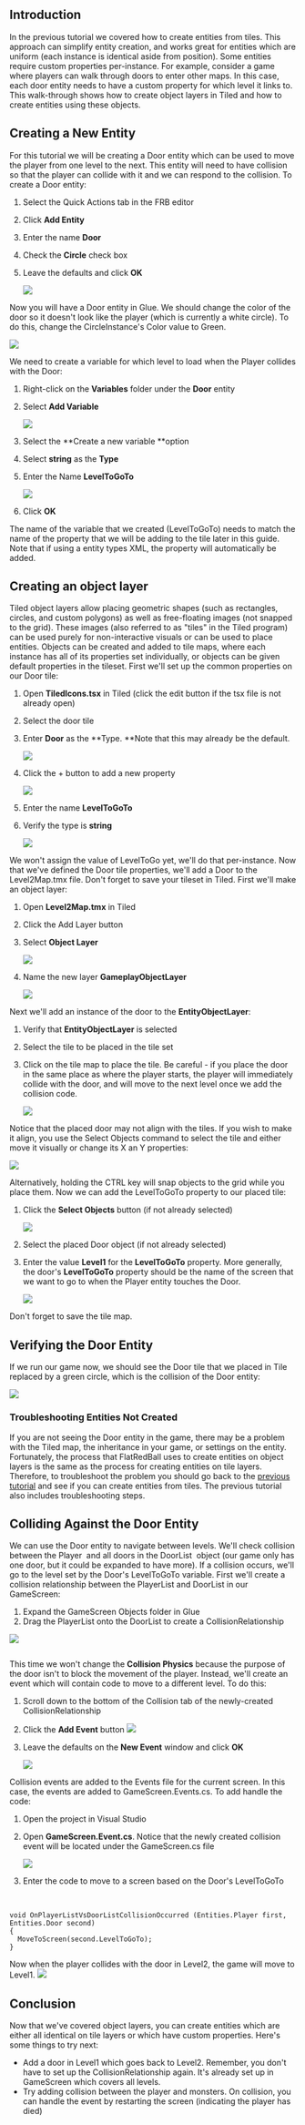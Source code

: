 ## Introduction

In the previous tutorial we covered how to create entities from tiles. This approach can simplify entity creation, and works great for entities which are uniform (each instance is identical aside from position). Some entities require custom properties per-instance. For example, consider a game where players can walk through doors to enter other maps. In this case, each door entity needs to have a custom property for which level it links to. This walk-through shows how to create object layers in Tiled and how to create entities using these objects.

## Creating a New Entity

For this tutorial we will be creating a Door entity which can be used to move the player from one level to the next. This entity will need to have collision so that the player can collide with it and we can respond to the collision. To create a Door entity:

1.  Select the Quick Actions tab in the FRB editor

2.  Click **Add Entity**

3.  Enter the name **Door**

4.  Check the **Circle** check box

5.  Leave the defaults and click ****OK****

    ![](/media/2021-02-img_60317ec745a4f.png)

Now you will have a Door entity in Glue. We should change the color of the door so it doesn't look like the player (which is currently a white circle). To do this, change the CircleInstance's Color value to Green.

![](/media/2021-02-img_603182a0c63da.png)

We need to create a variable for which level to load when the Player collides with the Door:

1.  Right-click on the **Variables** folder under the **Door** entity

2.  Select ****Add Variable****

    ![](/media/2018-04-img_5adba32cc76c8.png)

3.  Select the **Create a new variable **option

4.  Select **string** as the **Type**

5.  Enter the Name **LevelToGoTo**

    ![](/media/2021-02-img_60317f1d72e36.png)

6.  Click **OK**

The name of the variable that we created (LevelToGoTo) needs to match the name of the property that we will be adding to the tile later in this guide. Note that if using a entity types XML, the property will automatically be added.

## Creating an object layer

Tiled object layers allow placing geometric shapes (such as rectangles, circles, and custom polygons) as well as free-floating images (not snapped to the grid). These images (also referred to as "tiles" in the Tiled program) can be used purely for non-interactive visuals or can be used to place entities. Objects can be created and added to tile maps, where each instance has all of its properties set individually, or objects can be given default properties in the tileset. First we'll set up the common properties on our Door tile:

1.  Open **TiledIcons.tsx** in Tiled (click the edit button if the tsx file is not already open)

2.  Select the door tile

3.  Enter **Door** as the **Type. **Note that this may already be the default.

    ![](/media/2021-02-img_60317fcf1bad9.png)

4.  Click the + button to add a new property

    ![](/media/2018-09-img_5b9d8c89e1e1b.png)

5.  Enter the name **LevelToGoTo**

6.  Verify the type is **string**

    ![](/media/2018-09-img_5b9d8cad0c40b.png)

We won't assign the value of LevelToGo yet, we'll do that per-instance. Now that we've defined the Door tile properties, we'll add a Door to the Level2Map.tmx file. Don't forget to save your tileset in Tiled. First we'll make an object layer:

1.  Open **Level2Map.tmx** in Tiled

2.  Click the Add Layer button

3.  Select **Object Layer**

    ![](/media/2021-02-img_6031801922e67.png)

4.  Name the new layer **GameplayObjectLayer**

    ![](/media/2021-02-img_60318041b1a31.png)

Next we'll add an instance of the door to the **EntityObjectLayer**:

1.  Verify that **EntityObjectLayer** is selected

2.  Select the tile to be placed in the tile set

3.  Click on the tile map to place the tile. Be careful - if you place the door in the same place as where the player starts, the player will immediately collide with the door, and will move to the next level once we add the collision code.

    ![](/media/2021-02-img_603180d6e1b28.png)

Notice that the placed door may not align with the tiles. If you wish to make it align, you use the Select Objects command to select the tile and either move it visually or change its X an Y properties:

![](/media/2021-02-img_603181115c5dd.png)

Alternatively, holding the CTRL key will snap objects to the grid while you place them. Now we can add the LevelToGoTo property to our placed tile:

1.  Click the **Select Objects** button (if not already selected)

    ![](/media/2018-09-img_5b9e5a7eab252.png)

2.  Select the placed Door object (if not already selected)

3.  Enter the value **Level1** for the **LevelToGoTo** property. More generally, the door's **LevelToGoTo** property should be the name of the screen that we want to go to when the Player entity touches the Door.

    ![](/media/2021-02-img_603181812afb8.png)

Don't forget to save the tile map.

## Verifying the Door Entity

If we run our game now, we should see the Door tile that we placed in Tile replaced by a green circle, which is the collision of the Door entity:

![](/media/2021-02-img_603182c1e11ce.png)

### Troubleshooting Entities Not Created

If you are not seeing the Door entity in the game, there may be a problem with the Tiled map, the inheritance in your game, or settings on the entity. Fortunately, the process that FlatRedBall uses to create entities on object layers is the same as the process for creating entities on tile layers. Therefore, to troubleshoot the problem you should go back to the [previous tutorial](/documentation/tools/tiled-plugin/using-the-tiled-plugin/06-creating-entities-from-tiles.md) and see if you can create entities from tiles. The previous tutorial also includes troubleshooting steps.

## Colliding Against the Door Entity

We can use the Door entity to navigate between levels. We'll check collision between the Player  and all doors in the DoorList  object (our game only has one door, but it could be expanded to have more). If a collision occurs, we'll go to the level set by the Door's LevelToGoTo variable. First we'll create a collision relationship between the PlayerList and DoorList in our GameScreen:

1.  Expand the GameScreen Objects folder in Glue
2.  Drag the PlayerList onto the DoorList to create a CollisionRelationship

[![](/wp-content/uploads/2016/08/2021_February_20_145845.gif)](/wp-content/uploads/2016/08/2021_February_20_145845.gif)

``` lang:c#
```

This time we won't change the **Collision Physics** because the purpose of the door isn't to block the movement of the player. Instead, we'll create an event which will contain code to move to a different level. To do this:

1.  Scroll down to the bottom of the Collision tab of the newly-created CollisionRelationship

2.  Click the **Add Event** button ![](/media/2021-02-img_6031845777e87.png)

3.  Leave the defaults on the **New Event** window and click ****OK****

    ![](/media/2021-02-img_60318490d6824.png)

Collision events are added to the Events file for the current screen. In this case, the events are added to GameScreen.Events.cs. To add handle the code:

1.  Open the project in Visual Studio

2.  Open **GameScreen.Event.cs**. Notice that the newly created collision event will be located under the GameScreen.cs file

    ![](/media/2021-02-img_603185bb3e375.png)

3.  Enter the code to move to a screen based on the Door's LevelToGoTo

&nbsp;

    void OnPlayerListVsDoorListCollisionOccurred (Entities.Player first, Entities.Door second)
    {
      MoveToScreen(second.LevelToGoTo);
    }

Now when the player collides with the door in Level2, the game will move to Level1. [![](/wp-content/uploads/2016/08/2021_February_20_155400.gif)](/wp-content/uploads/2016/08/2021_February_20_155400.gif)

## Conclusion

Now that we've covered object layers, you can create entities which are either all identical on tile layers or which have custom properties. Here's some things to try next:

-   Add a door in Level1 which goes back to Level2. Remember, you don't have to set up the CollisionRelationship again. It's already set up in GameScreen which covers all levels.
-   Try adding collision between the player and monsters. On collision, you can handle the event by restarting the screen (indicating the player has died)
